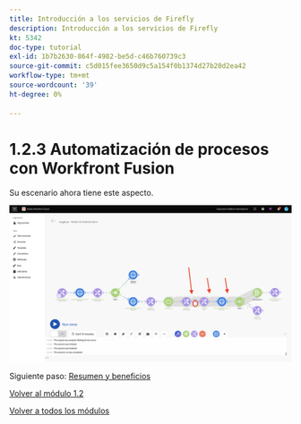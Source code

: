 ```yaml
---
title: Introducción a los servicios de Firefly
description: Introducción a los servicios de Firefly
kt: 5342
doc-type: tutorial
exl-id: 1b7b2630-864f-4982-be5d-c46b760739c3
source-git-commit: c5d015fee3650d9c5a154f0b1374d27b20d2ea42
workflow-type: tm+mt
source-wordcount: '39'
ht-degree: 0%

---
```


# 1.2.3 Automatización de procesos con Workfront Fusion

Su escenario ahora tiene este aspecto.

![WF Fusion](./images/wffusion125.png)


Siguiente paso: [Resumen y beneficios](./summary.md)

[Volver al módulo 1.2](./automation.md)

[Volver a todos los módulos](./../../../overview.md)
